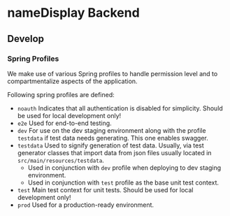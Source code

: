 # __nameDisplay__ Backend

## Develop

### Spring Profiles

We make use of various Spring profiles to handle permission level and to compartmentalize aspects of the application.

Following spring profiles are defined:

- `noauth` Indicates that all authentication is disabled for simplicity. Should be used for local development only!
- `e2e` Used for end-to-end testing.
- `dev` For use on the dev staging environment along with the profile `testdata` if test data needs generating. This one enables swagger.
- `testdata` Used to signify generation of test data. Usually, via test generator classes that import data from json files usually located in `src/main/resources/testdata`.
    - Used in conjunction with `dev` profile when deploying to dev staging environment.
    - Used in conjunction with `test` profile as the base unit test context.
- `test` Main test context for unit tests. Should be used for local development only!
- `prod` Used for a production-ready environment.